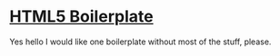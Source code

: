# [HTML5 Boilerplate](https://html5boilerplate.com/)



Yes hello I would like one boilerplate without most of the stuff, please.

